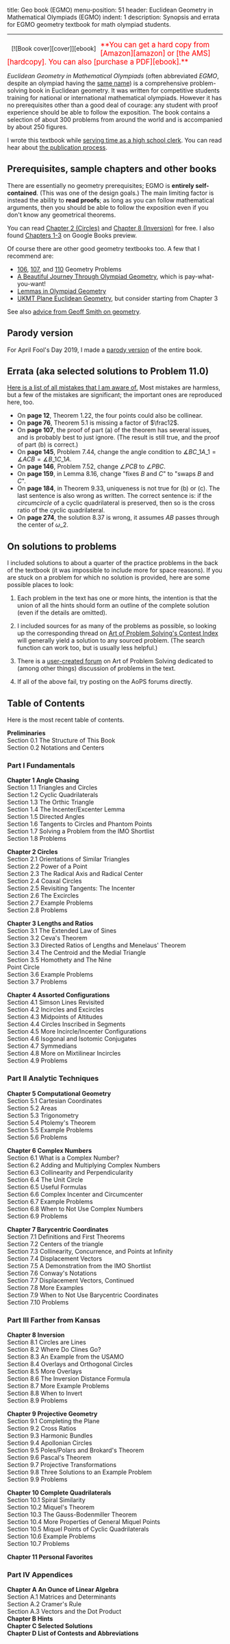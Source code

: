 title: Geo book (EGMO)
menu-position: 51
header: Euclidean Geometry in Mathematical Olympiads (EGMO)
indent: 1
description: Synopsis and errata for EGMO geometry textbook for math olympiad students.

---

<span style="float:left;padding:10px;">
[![Book cover][cover]][ebook]
</span>

<span style="color:red; font-size: 120%;">
**You can get a hard copy from [Amazon][amazon] or [the AMS][hardcopy].
You can also [purchase a PDF][ebook].**
</span>

*Euclidean Geometry in Mathematical Olympiads* (often abbreviated *EGMO*,
despite an olympiad having the [same name][girls])
is a comprehensive problem-solving book in Euclidean geometry.
It was written for competitive students training for national
or international mathematical olympiads.
However it has no prerequisites other than a good deal of courage:
any student with proof experience
should be able to follow the exposition.
The book contains a selection of about 300 problems from around the world
and is accompanied by about 250 figures.

I wrote this textbook while
[serving time as a high school clerk][fillblank].
You can read hear about [the publication process][publishing].

## Prerequisites, sample chapters and other books
There are essentially no geometry prerequisites;
EGMO is **entirely self-contained**.
(This was one of the design goals.)
The main limiting factor is instead the ability to **read proofs**;
as long as you can follow mathematical arguments,
then you should be able to follow the exposition
even if you don't know any geometrical theorems.

You can read [Chapter 2 (Circles)][egmo2]
and [Chapter 8 (Inversion)][egmo8] for free.
I also found [Chapters 1-3][googlebook] on Google Books preview.

Of course there are other good geometry textbooks too.
A few that I recommend are:

* [106][106], [107][107], and [110][110] Geometry Problems
* [A Beautiful Journey Through Olympiad Geometry][stefan], which is pay-what-you-want!
* [Lemmas in Olympiad Geometry][LOG]
* [UKMT Plane Euclidean Geometry][ukmt], but consider starting from Chapter 3

See also [advice from Geoff Smith on geometry](http://people.bath.ac.uk/masgcs/geo.pdf).

[106]: https://www.awesomemath.org/product/106-geometry-problems-from-amsp/
[107]: https://www.awesomemath.org/product/107-geometry-problems-from-amy/
[110]: https://bookstore.ams.org/xyz-14/
[LOG]: https://www.awesomemath.org/product/lemmas-in-olympiad-geometry/
[stefan]: https://www.olympiadgeometry.com/
[ukmt]: http://shop.ukmt.org.uk/ukmt-books/plane-euclidean-geometry

## Parody version

For April Fool's Day 2019,
I made a [parody version](textbooks/tr011ey.pdf) of the entire book.

## Errata (aka selected solutions to Problem 11.0)

[Here is a list of all mistakes that I am aware of.](upload/geombook-errata.pdf)
Most mistakes are harmless, but a few of the mistakes are significant;
the important ones are reproduced here, too.

+ On **page 12**, Theorem 1.22, the four points could also be collinear.
+ On **page 76**, Theorem 5.1 is missing a factor of $\frac12$.
+ On **page 107**, the proof of part (a) of the theorem
  has several issues, and is probably best to just ignore.
  (The result is still true, and the proof of part (b) is correct.)
+ On **page 145**, Problem 7.44, change the angle condition to $\measuredangle BC\_1A\_1 = \measuredangle ACB = \measuredangle B\_1C\_1A$.
+ On **page 146**, Problem 7.52, change $\angle PCB$ to $\angle PBC$.
+ On **page 159**, in Lemma 8.16, change "fixes $B$ and $C$" to "swaps $B$ and $C$".
+ On **page 184**, in Theorem 9.33, uniqueness is not true for (b) or (c).
  The last sentence is also wrong as written.
  The correct sentence is: if the *circumcircle* of a cyclic quadrilateral is preserved,
  then so is the cross ratio of the cyclic quadrilateral.
+ On **page 274**, the solution 8.37 is wrong, it assumes $AB$ passes through the center of $\omega\_2$.

## On solutions to problems

I included solutions to about a quarter of the
practice problems in the back of the textbook
(it was impossible to include more for space reasons).
If you are stuck on a problem for which no solution is provided,
here are some possible places to look:

1. Each problem in the text has one or more hints,
   the intention is that the union of all the hints
   should form an outline of the complete solution
   (even if the details are omitted).

2. I included sources for as many of the problems as possible,
   so looking up the corresponding thread on
   [Art of Problem Solving's Contest Index][contests]
   will generally yield a solution to any sourced problem.
   (The search function can work too, but is usually less helpful.)

3. There is a [user-created forum](https://aops.com/community/c618937)
   on Art of Problem Solving dedicated to (among other things)
   discussion of problems in the text.

4. If all of the above fail, try posting on the AoPS forums directly.

## Table of Contents
Here is the most recent table of contents.

<b>Preliminaries</b>
<br> Section 0.1  The Structure of This Book
<br> Section 0.2  Notations and Centers

### Part I  Fundamentals
<b>Chapter 1  Angle Chasing</b>
<br> Section 1.1  Triangles and Circles
<br> Section 1.2  Cyclic Quadrilaterals
<br> Section 1.3  The Orthic Triangle
<br> Section 1.4  The Incenter/Excenter Lemma
<br> Section 1.5  Directed Angles
<br> Section 1.6  Tangents to Circles and Phantom Points
<br> Section 1.7  Solving a Problem from the IMO Shortlist
<br> Section 1.8  Problems

<b>Chapter 2  Circles</b>
<br> Section 2.1  Orientations of Similar Triangles
<br> Section 2.2  Power of a Point
<br> Section 2.3  The Radical Axis and Radical Center
<br> Section 2.4  Coaxal Circles
<br> Section 2.5  Revisiting Tangents: The Incenter
<br> Section 2.6  The Excircles
<br> Section 2.7  Example Problems
<br> Section 2.8  Problems

<b>Chapter 3  Lengths and Ratios</b>
<br> Section 3.1  The Extended Law of Sines
<br> Section 3.2  Ceva's Theorem
<br> Section 3.3  Directed Ratios of Lengths and Menelaus' Theorem
<br> Section 3.4  The Centroid and the Medial Triangle
<br> Section 3.5  Homothety and The Nine<br>Point Circle
<br> Section 3.6  Example Problems
<br> Section 3.7  Problems

<b>Chapter 4  Assorted Configurations</b>
<br> Section 4.1  Simson Lines Revisited
<br> Section 4.2  Incircles and Excircles
<br> Section 4.3  Midpoints of Altitudes
<br> Section 4.4  Circles Inscribed in Segments
<br> Section 4.5  More Incircle/Incenter Configurations
<br> Section 4.6  Isogonal and Isotomic Conjugates
<br> Section 4.7  Symmedians
<br> Section 4.8  More on Mixtilinear Incircles
<br> Section 4.9  Problems


### Part II  Analytic Techniques
<b>Chapter 5  Computational Geometry</b>
<br> Section 5.1  Cartesian Coordinates
<br> Section 5.2  Areas
<br> Section 5.3  Trigonometry
<br> Section 5.4  Ptolemy's Theorem
<br> Section 5.5  Example Problems
<br> Section 5.6  Problems

<b>Chapter 6  Complex Numbers</b>
<br> Section 6.1  What is a Complex Number?
<br> Section 6.2  Adding and Multiplying Complex Numbers
<br> Section 6.3  Collinearity and Perpendicularity
<br> Section 6.4  The Unit Circle
<br> Section 6.5  Useful Formulas
<br> Section 6.6  Complex Incenter and Circumcenter
<br> Section 6.7  Example Problems
<br> Section 6.8  When to Not Use Complex Numbers
<br> Section 6.9  Problems

<b>Chapter 7  Barycentric Coordinates</b>
<br> Section 7.1  Definitions and First Theorems
<br> Section 7.2  Centers of the triangle
<br> Section 7.3  Collinearity, Concurrence, and Points at Infinity
<br> Section 7.4  Displacement Vectors
<br> Section 7.5  A Demonstration from the IMO Shortlist
<br> Section 7.6  Conway's Notations
<br> Section 7.7  Displacement Vectors, Continued
<br> Section 7.8  More Examples
<br> Section 7.9  When to Not Use Barycentric Coordinates
<br> Section 7.10  Problems


### Part III  Farther from Kansas
<b>Chapter 8  Inversion</b>
<br> Section 8.1  Circles are Lines
<br> Section 8.2  Where Do Clines Go?
<br> Section 8.3  An Example from the USAMO
<br> Section 8.4  Overlays and Orthogonal Circles
<br> Section 8.5  More Overlays
<br> Section 8.6  The Inversion Distance Formula
<br> Section 8.7  More Example Problems
<br> Section 8.8  When to Invert
<br> Section 8.9  Problems

<b>Chapter 9  Projective Geometry</b>
<br> Section 9.1  Completing the Plane
<br> Section 9.2  Cross Ratios
<br> Section 9.3  Harmonic Bundles
<br> Section 9.4  Apollonian Circles
<br> Section 9.5  Poles/Polars and Brokard's Theorem
<br> Section 9.6  Pascal's Theorem
<br> Section 9.7  Projective Transformations
<br> Section 9.8  Three Solutions to an Example Problem
<br> Section 9.9  Problems

<b>Chapter 10  Complete Quadrilaterals</b>
<br> Section 10.1  Spiral Similarity
<br> Section 10.2  Miquel's Theorem
<br> Section 10.3  The Gauss-Bodenmiller Theorem
<br> Section 10.4  More Properties of General Miquel Points
<br> Section 10.5  Miquel Points of Cyclic Quadrilaterals
<br> Section 10.6  Example Problems
<br> Section 10.7  Problems

<b>Chapter 11  Personal Favorites</b>

### Part IV  Appendices
<b>Chapter A  An Ounce of Linear Algebra</b>
<br> Section A.1  Matrices and Determinants
<br> Section A.2  Cramer's Rule
<br> Section A.3  Vectors and the Dot Product
<br><b>Chapter B  Hints</b>
<br><b>Chapter C  Selected Solutions</b>
<br><b>Chapter D  List of Contests and Abbreviations</b>

[ebook]: http://bookstore.ams.org/prb-27/
[cover]: http://www.maa.org/sites/default/files/images/ebooks/problem_books/EGMO.png
[egmo2]: http://www.maa.org/sites/default/files/pdf/ebooks/pdf/EGMO_chapter2.pdf
[egmo8]: http://www.maa.org/sites/default/files/pdf/ebooks/pdf/EGMO_chapter8.pdf
[googlebook]: https://books.google.com/books?id=47UaDAAAQBAJ&lpg=PP1&pg=PP1#v=onepage&q&f=false
[amazon]: https://smile.amazon.com/Euclidean-Geometry-Mathematical-Olympiads-Problem/dp/0883858398?ie=UTF8&*Version*=1&*entries*=0
[hardcopy]: http://bookstore.ams.org/prb-27/
[girls]: https://www.egmo.org/
[contests]: https://artofproblemsolving.com/community/c13_contests 

[fillblank]: https://usamo.wordpress.com/2016/05/27/fill-in-the-blank/
[publishing]: https://usamo.wordpress.com/2016/11/11/notes-on-publishing-my-textbook/
